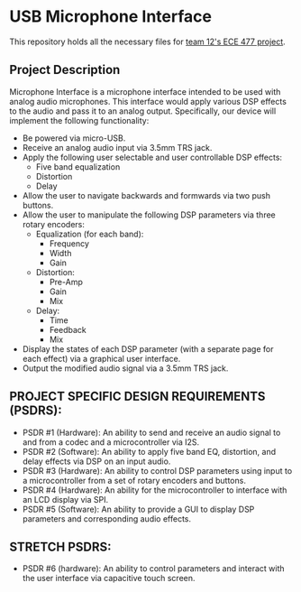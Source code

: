 # USB Microphone Interface
This repository holds all the necessary files for [team 12's ECE 477 project](https://engineering.purdue.edu/477grp12/).

## Project Description
Microphone Interface is a microphone interface intended to be used with analog audio microphones. This interface would apply various DSP effects to the audio and pass it to an analog output. Specifically, our device will implement the following functionality:
* Be powered via micro-USB.
* Receive an analog audio input via 3.5mm TRS jack.
* Apply the following user selectable and user controllable DSP effects:
    * Five band equalization
    * Distortion
    * Delay
*  Allow the user to navigate backwards and formwards via two push buttons.
*   Allow the user to manipulate the following DSP parameters via three rotary encoders:
    * Equalization (for each band):
      * Frequency
      * Width
      * Gain
    * Distortion:
      * Pre-Amp
      * Gain
      * Mix
    * Delay:
      * Time
      * Feedback
      * Mix
* Display the states of each DSP parameter (with a separate page for each effect) via a graphical user interface.
* Output the modified audio signal via a 3.5mm TRS jack.
  
## PROJECT SPECIFIC DESIGN REQUIREMENTS (PSDRS):
* PSDR #1 (Hardware): An ability to send and receive an audio signal to and from a codec and a microcontroller via I2S.
* PSDR #2 (Software): An ability to apply five band EQ, distortion, and delay effects via DSP on an input audio.
* PSDR #3 (Hardware): An ability to control DSP parameters using input to a microcontroller from a set of rotary encoders and buttons.
* PSDR #4 (Hardware): An ability for the microcontroller to interface with an LCD display via SPI.
* PSDR #5 (Software): An ability to provide a GUI to display DSP parameters and corresponding audio effects.

## STRETCH PSDRS:
* PSDR #6 (hardware): An ability to control parameters and interact with the user interface via capacitive touch screen.
